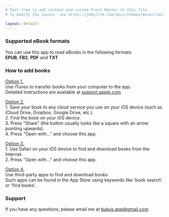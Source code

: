 ```yaml
---
# Feel free to add content and custom Front Matter to this file.
# To modify the layout, see https://jekyllrb.com/docs/themes/#overriding-theme-defaults

layout: default
---
```


### Supported eBook formats  

You can use this app to read eBooks in the following formats:  
**EPUB**, **FB2**, **PDF** and **TXT**  

### How to add books
<u>Option 1.</u>  
Use iTunes to transfer books from your computer to the app.  
Detailed instructions are available at [support.apple.com](https://support.apple.com/HT201301)

<u>Option 2.</u>  
1\. Save your book to any cloud service you use on your iOS device (such as iCloud Drive, Dropbox, Google Drive, etc.).  
2\. Find the book on your iOS device.  
3\. Press "Share" (the button usually looks like a square with an arrow pointing upwards).  
4\. Press "Open with..." and choose this app.  

<u>Option 3.</u>  
1\. Use Safari on your iOS device to find and download books from the Internet.  
2\. Press "Open with..." and choose this app.

<u>Option 4.</u>  
Use third-party apps to find and download books.  
Such apps can be found in the App Store using keywords like 'book search' or 'find books'.   

### Support

If you have any questions, please email me at <a id="support_link" href="mailto:bukus.app@gmail.com">bukus.app@gmail.com</a>
